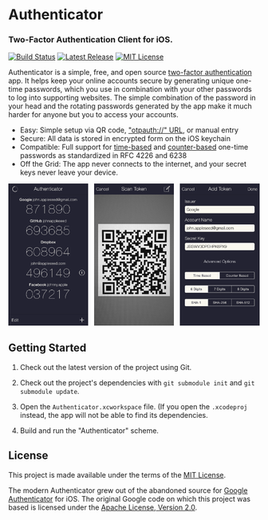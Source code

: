 # Authenticator
### Two-Factor Authentication Client for iOS.

[![Build Status](https://api.travis-ci.org/mattrubin/authenticator.svg?branch=master)](https://travis-ci.org/mattrubin/authenticator)
[![Latest Release](http://img.shields.io/github/release/mattrubin/authenticator.svg?style=flat)](https://github.com/mattrubin/authenticator/releases)
[![MIT License](http://img.shields.io/badge/license-mit-blue.svg?style=flat)](https://github.com/mattrubin/authenticator/blob/master/LICENSE.txt)


Authenticator is a simple, free, and open source [two-factor authentication](https://en.wikipedia.org/wiki/Two-factor_authentication) app. It helps keep your online accounts secure by generating unique one-time passwords, which you use in combination with your other passwords to log into supporting websites. The simple combination of the password in your head and the rotating passwords generated by the app make it much harder for anyone but you to access your accounts.

- Easy: Simple setup via QR code, ["otpauth://" URL](https://code.google.com/p/google-authenticator/wiki/KeyUriFormat), or manual entry
- Secure: All data is stored in encrypted form on the iOS keychain
- Compatible: Full support for [time-based](https://tools.ietf.org/html/rfc6238) and [counter-based](https://tools.ietf.org/html/rfc4226) one-time passwords as standardized in RFC 4226 and 6238
- Off the Grid: The app never connects to the internet, and your secret keys never leave your device.

<img src="Screenshots/ScreenshotMain4.0.png" width="160" alt="Authenticator Screenshot" /> &nbsp;
<img src="Screenshots/ScreenshotScanToken4.0.png" width="160" alt="Authenticator Screenshot" /> &nbsp;
<img src="Screenshots/ScreenshotAddToken4.0.png" width="160" alt="Authenticator Screenshot" />

## Getting Started

1. Check out the latest version of the project using Git.

2. Check out the project's dependencies with `git submodule init` and `git submodule update`.

3. Open the `Authenticator.xcworkspace` file. (If you open the `.xcodeproj` instead, the app will not be able to find its dependencies.

4. Build and run the "Authenticator" scheme.

## License

This project is made available under the terms of the [MIT License](http://opensource.org/licenses/MIT).

The modern Authenticator grew out of the abandoned source for [Google Authenticator](https://code.google.com/p/google-authenticator/) for iOS. The original Google code on which this project was based is licensed under the [Apache License, Version 2.0](https://www.apache.org/licenses/LICENSE-2.0).
